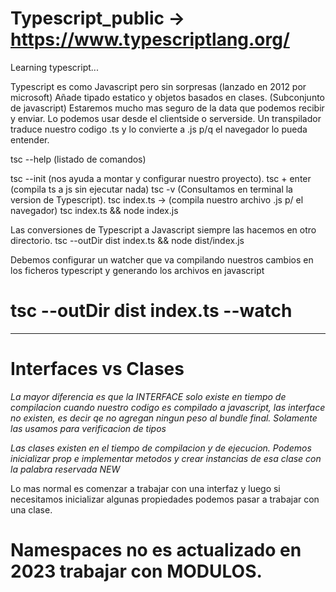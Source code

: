 # Typescript_public -> https://www.typescriptlang.org/
Learning typescript...

Typescript es como Javascript pero sin sorpresas (lanzado en 2012 por microsoft)
Añade tipado estatico y objetos basados en clases. (Subconjunto de javascript)
Estaremos mucho mas seguro de la data que podemos recibir y enviar.
Lo podemos usar desde el clientside o serverside.
Un transpilador traduce nuestro codigo .ts y lo convierte a .js p/q el navegador lo pueda entender.

tsc --help (listado de comandos)

tsc --init (nos ayuda a montar y configurar nuestro proyecto).
tsc + enter (compila ts a js sin ejecutar nada)
tsc -v  (Consultamos en terminal la version de Typescript).
tsc index.ts -> (compila nuestro archivo .js p/ el navegador)
tsc index.ts && node index.js

Las conversiones de Typescript a Javascript siempre las hacemos en otro directorio.
tsc --outDir dist index.ts && node dist/index.js

Debemos configurar un watcher que va compilando nuestros cambios en los ficheros typescript y generando los archivos en javascript
# tsc --outDir dist index.ts --watch

******************************************

# Interfaces vs Clases
*La mayor diferencia es que la INTERFACE solo existe en tiempo de compilacion cuando nuestro codigo es compilado a javascript, las interface no existen, es decir qe no agregan ningun peso al bundle final. Solamente las usamos para verificacion de tipos*

*Las clases existen en el tiempo de compilacion y de ejecucion. Podemos inicializar prop e implementar metodos y crear instancias de esa clase con la palabra reservada NEW*

Lo mas normal es comenzar a trabajar con una interfaz y luego si necesitamos inicializar algunas propiedades podemos pasar a trabajar con una clase.

# Namespaces no es actualizado en 2023 trabajar con MODULOS.